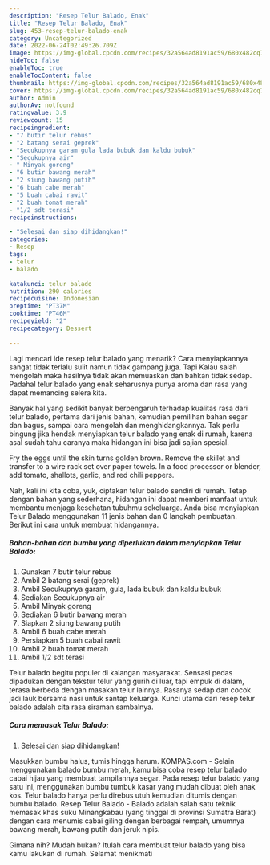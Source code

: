 ```yaml
---
description: "Resep Telur Balado, Enak"
title: "Resep Telur Balado, Enak"
slug: 453-resep-telur-balado-enak
category: Uncategorized
date: 2022-06-24T02:49:26.709Z
image: https://img-global.cpcdn.com/recipes/32a564ad8191ac59/680x482cq70/telur-balado-foto-resep-utama.jpg
hideToc: false
enableToc: true
enableTocContent: false
thumbnail: https://img-global.cpcdn.com/recipes/32a564ad8191ac59/680x482cq70/telur-balado-foto-resep-utama.jpg
cover: https://img-global.cpcdn.com/recipes/32a564ad8191ac59/680x482cq70/telur-balado-foto-resep-utama.jpg
author: Admin
authorAv: notfound
ratingvalue: 3.9
reviewcount: 15
recipeingredient:
- "7 butir telur rebus"
- "2 batang serai geprek"
- "Secukupnya garam gula lada bubuk dan kaldu bubuk"
- "Secukupnya air"
- " Minyak goreng"
- "6 butir bawang merah"
- "2 siung bawang putih"
- "6 buah cabe merah"
- "5 buah cabai rawit"
- "2 buah tomat merah"
- "1/2 sdt terasi"
recipeinstructions:

- "Selesai dan siap dihidangkan!"
categories:
- Resep
tags:
- telur
- balado

katakunci: telur balado 
nutrition: 290 calories
recipecuisine: Indonesian
preptime: "PT37M"
cooktime: "PT46M"
recipeyield: "2"
recipecategory: Dessert

---
```



Lagi mencari ide resep telur balado yang menarik? Cara menyiapkannya sangat tidak terlalu sulit namun tidak gampang juga. Tapi Kalau salah mengolah maka hasilnya tidak akan memuaskan dan bahkan tidak sedap. Padahal telur balado yang enak seharusnya punya aroma dan rasa yang dapat memancing selera kita.


Banyak hal yang sedikit banyak berpengaruh terhadap kualitas rasa dari telur balado, pertama dari jenis bahan, kemudian pemilihan bahan segar dan bagus, sampai cara mengolah dan menghidangkannya. Tak perlu bingung jika hendak menyiapkan telur balado yang enak di rumah, karena asal sudah tahu caranya maka hidangan ini bisa jadi sajian spesial.

Fry the eggs until the skin turns golden brown. Remove the skillet and transfer to a wire rack set over paper towels. In a food processor or blender, add tomato, shallots, garlic, and red chili peppers.


Nah, kali ini kita coba, yuk, ciptakan telur balado sendiri di rumah. Tetap dengan bahan yang sederhana, hidangan ini dapat memberi manfaat untuk membantu menjaga kesehatan tubuhmu sekeluarga. Anda bisa menyiapkan Telur Balado menggunakan 11 jenis bahan dan 0 langkah pembuatan. Berikut ini cara untuk membuat hidangannya.

<!--inarticleads1-->

##### Bahan-bahan dan bumbu yang diperlukan dalam menyiapkan Telur Balado:

1. Gunakan 7 butir telur rebus
1. Ambil 2 batang serai (geprek)
1. Ambil Secukupnya garam, gula, lada bubuk dan kaldu bubuk
1. Sediakan Secukupnya air
1. Ambil  Minyak goreng
1. Sediakan 6 butir bawang merah
1. Siapkan 2 siung bawang putih
1. Ambil 6 buah cabe merah
1. Persiapkan 5 buah cabai rawit
1. Ambil 2 buah tomat merah
1. Ambil 1/2 sdt terasi


Telur balado begitu populer di kalangan masyarakat. Sensasi pedas dipadukan dengan tekstur telur yang gurih di luar, tapi empuk di dalam, terasa berbeda dengan masakan telur lainnya. Rasanya sedap dan cocok jadi lauk bersama nasi untuk santap keluarga. Kunci utama dari resep telur balado adalah cita rasa siraman sambalnya. 

<!--inarticleads2-->

##### Cara memasak Telur Balado:


1. Selesai dan siap dihidangkan!

Masukkan bumbu halus, tumis hingga harum. KOMPAS.com - Selain menggunakan balado bumbu merah, kamu bisa coba resep telur balado cabai hijau yang membuat tampilannya segar. Pada resep telur balado yang satu ini, menggunakan bumbu tumbuk kasar yang mudah dibuat oleh anak kos. Telur balado hanya perlu direbus utuh kemudian ditumis dengan bumbu balado. Resep Telur Balado - Balado adalah salah satu teknik memasak khas suku Minangkabau (yang tinggal di provinsi Sumatra Barat) dengan cara menumis cabai giling dengan berbagai rempah, umumnya bawang merah, bawang putih dan jeruk nipis. 

Gimana nih? Mudah bukan? Itulah cara membuat telur balado yang bisa kamu lakukan di rumah. Selamat menikmati
